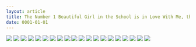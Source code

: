 ```yaml
---
layout: article
title: The Number 1 Beautiful Girl in the School is in Love With Me, the XXX Artist - Chapter 02.1 Bahasa Indonesia
date: 0001-01-01
---
```


![](https://cdn.lewd.host/1vSvligl.png)
![](https://cdn.lewd.host/hKd3wZ3M.png)
![](https://cdn.lewd.host/mVRmNNY9.jpg)
![](https://cdn.lewd.host/GgvfnZVe.jpg)
![](https://cdn.lewd.host/iBJ8XPQn.jpg)
![](https://cdn.lewd.host/CTXaOh4R.jpg)
![](https://cdn.lewd.host/bTsuuEkh.jpg)
![](https://cdn.lewd.host/ux44GRV6.jpg)
![](https://cdn.lewd.host/MW1S6hoG.jpg)
![](https://cdn.lewd.host/anlwfzSA.jpg)
![](https://cdn.lewd.host/MDgfB0SU.jpg)
![](https://cdn.lewd.host/2iiuOEEF.jpg)
![](https://cdn.lewd.host/fl0tz9Lm.jpg)
![](https://cdn.lewd.host/OoL4KVi2.jpg)
![](https://cdn.lewd.host/Ru81fmUM.jpg)
![](https://cdn.lewd.host/3DiFmqIp.jpg)
![](https://cdn.lewd.host/4eYLEbXJ.jpg)
![](https://cdn.lewd.host/YlQnVODt.jpg)
![](https://cdn.lewd.host/ph7DhqdK.jpg)
![](https://cdn.lewd.host/7gpnyHDw.jpg)